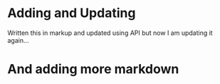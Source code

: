 # Adding and Updating 

 Written this in markup and updated using API but now I am updating it again... 

# And adding more markdown